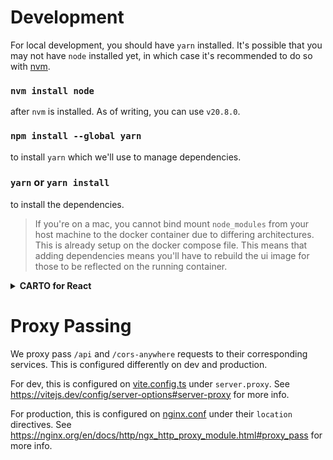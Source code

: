 # Development

For local development, you should have `yarn` installed. It's possible that you may not have `node` installed yet, in which case it's recommended to do so with [nvm](https://github.com/nvm-sh/nvm).

### `nvm install node`
after `nvm` is installed. As of writing, you can use `v20.8.0`.

### `npm install --global yarn`
to install `yarn` which we'll use to manage dependencies.

### `yarn` or `yarn install`
to install the dependencies.

> If you're on a mac, you cannot bind mount `node_modules` from your host machine to the docker container due to differing architectures. This is already setup on the docker compose file.
> This means that adding dependencies means you'll have to rebuild the ui image for those to be reflected on the running container.

<details>
<summary><strong>CARTO for React</strong></summary>

Welcome to CARTO for React! The best way to develop Location Intelligence Apps using CARTO Cloud Native platform + deck.gl. It will provide you a well designed structure following the best practices for modern frontend development and an integrated toolchain for testing, building and deploying your application.

To get further information about CARTO for React visit our [documentation](https://docs.carto.com/react).

This application has been kickstarted using the CARTO for React basic TypeScript template for CARTO 3.

## Available Scripts

In the project directory, you will find some scripts ready to run. Here you have the command using the Yarn package manager, which we recommend, but you can also run them with npm:

### `yarn start`

Runs the app in the development mode.

Open [http://localhost:5173/](http://localhost:5173/) to view it in the browser.

The page will reload if you make edits.

You will also see any lint errors in the console.

### `yarn build`

Builds the app for production to the `build` folder.

It correctly bundles React in production mode and optimizes the build for the best performance.

The build is minified and the filenames include the hashes.

Your app is ready to be deployed!

See the section about [deployment](https://create-react-app.dev/docs/deployment) for more information.

### `yarn eject`

**Note: this is a one-way operation. Once you `eject`, you can’t go back!**

If you aren’t satisfied with the build tool and configuration choices, you can `eject` at any time. This command will remove the single build dependency from your project.

Instead, it will copy all the configuration files and the transitive dependencies (Webpack, Babel, ESLint, etc) right into your project so you have full control over them. All of the commands except `eject` will still work, but they will point to the copied scripts so you can tweak them. At this point you’re on your own.

You don’t have to ever use `eject`. The curated feature set is suitable for small and middle deployments, and you shouldn’t feel obligated to use this feature. However we understand that this tool wouldn’t be useful if you couldn’t customize it when you are ready for it.

## Learn More

You can learn more in the [Vite documentation](https://vitejs.dev/guide/#getting-started).

To learn React, check out the [React documentation](https://reactjs.org/).
</details>


# Proxy Passing
We proxy pass `/api` and `/cors-anywhere` requests to their corresponding services. This is configured differently on dev and production.

For dev, this is configured on [vite.config.ts](./vite.config.ts) under `server.proxy`. See https://vitejs.dev/config/server-options#server-proxy for more info.

For production, this is configured on [nginx.conf](./nginx.conf) under their `location` directives. See https://nginx.org/en/docs/http/ngx_http_proxy_module.html#proxy_pass for more info.